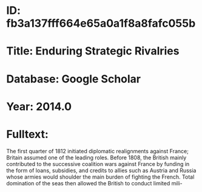 # ID: fb3a137fff664e65a0a1f8a8fafc055b
# Title: Enduring Strategic Rivalries
# Database: Google Scholar
# Year: 2014.0
# Fulltext:
The first quarter of 1812 initiated diplomatic realignments against France; Britain assumed one of the leading roles.
Before 1808, the British mainly contributed to the successive coalition wars against France by funding in the form of loans, subsidies, and credits to allies such as Austria and Russia whose armies would shoulder the main burden of fighting the French.
Total domination of the seas then allowed the British to conduct limited mili-